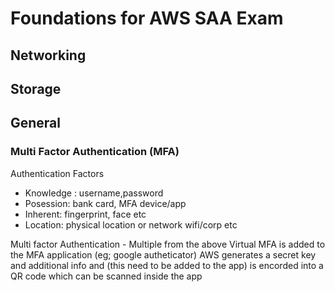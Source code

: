 # Foundations for AWS SAA Exam

## Networking

## Storage

## General
### Multi Factor Authentication (MFA)
Authentication	Factors
- Knowledge : username,password
- Posession: bank card, MFA device/app
- Inherent: fingerprint, face etc
- Location: physical location or network wifi/corp etc

Multi factor Authentication - Multiple from the above 
Virtual MFA is added to the MFA application (eg; google autheticator)
AWS generates a secret key and additional info and (this need to be added to the app) is encorded into a QR code which can be scanned inside the app 
